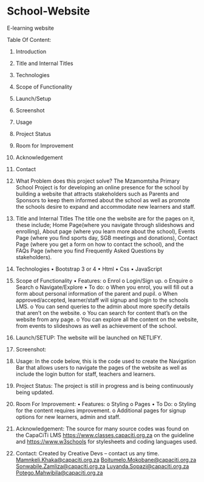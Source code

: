 # School-Website
E-learning website 

Table Of Content:
1.	Introduction
2.	Title and Internal Titles
3.	Technologies
4.	Scope of Functionality
5.	Launch/Setup
6.	Screenshot
7.	Usage
8.	Project Status
9.	Room for Improvement
10.	Acknowledgement
11.	Contact



1.	What Problem does this project solve?
The Mzamomtsha Primary School Project is for developing an online presence for the school by building a website that attracts stakeholders such as Parents and Sponsors to keep them informed about the school as well as promote the schools desire to expand and accommodate new learners and staff.
2.	Title and Internal Titles
The title one the website are for the pages on it, these include; Home Page(where you navigate through slideshows and enrolling), About page (where you learn more about the school), Events Page (where you find sports day, SGB meetings and donations), Contact Page (where you get a form on how to contact the school), and the FAQs Page (where you find Frequently Asked Questions by stakeholders).
3.	Technologies
•	Bootstrap 3 or 4
•	Html
•	Css
•	JavaScript
4.	Scope of Functionality
•	Features:
o	Enrol
o	Login/Sign up.
o	Enquire
o	Search
o	Navigate/Explore
•	To do:
o	When you enrol, you will fill out a form about personal information of the parent and pupil.
o	When approved/accepted, learner/staff will signup and login to the schools LMS.
o	You can send queries to the admin about more specify details that aren’t on the website.
o	You can search for content that’s on the website from any page.
o	You can explore all the content on the website, from events to slideshows as well as achievement of the school.

5.	Launch/SETUP:
The website will be launched on NETLIFY.

6.	Screenshot:
 


7.	Usage:
In the code below, this is the code used to create the Navigation Bar that allows users to navigate the pages of the website as well as include the login button for staff, teachers and learners.
 
8.	Project Status:
The project is still in progress and is being continuously being updated.
9.	Room For Improvement:
•	Features:
o	Styling
o	Pages
•	To Do:
o	Styling for the content requires improvement.
o	Additional pages for signup options for new learners, admin and staff.
10.	Acknowledgement:
The source for many source codes was found on the CapaCiTi LMS https://www.classes.capaciti.org.za on the guideline and https://www.w3schools for stylesheets and coding languages used.






11.	Contact:
Created by Creative Devs – contact us any time.
Mamnkeli.Khaka@capaciti.org.za
Boitumelo.Mokobane@capaciti.org.za
Sonwabile.Zamliza@capaciti.org.za
Luyanda.Sopazi@capaciti.org.za
Potego.Mahwibila@capaciti.org.za

